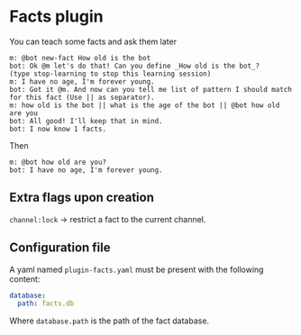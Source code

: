 # Facts plugin

You can teach some facts and ask them later

```
m: @bot new-fact How old is the bot
bot: Ok @m let's do that! Can you define _How old is the bot_?
(type stop-learning to stop this learning session)
m: I have no age, I'm forever young.
bot: Got it @m. And now can you tell me list of pattern I should match for this fact (Use || as separator).
m: how old is the bot || what is the age of the bot || @bot how old are you
bot: All good! I'll keep that in mind.
bot: I now know 1 facts.
```

Then

```
m: @bot how old are you?
bot: I have no age, I'm forever young.
```

## Extra flags upon creation

`channel:lock` ->  restrict a fact to the current channel.

## Configuration file

A yaml named `plugin-facts.yaml` must be present with the following content:


```yaml
database:
  path: facts.db
```

Where `database.path` is the path of the fact database.
